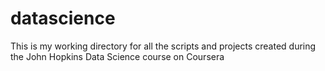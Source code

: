 # datascience
This is my working directory for all the scripts and projects created during the John Hopkins Data Science course on Coursera
